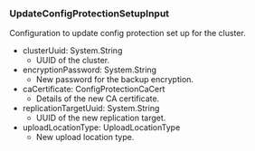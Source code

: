 ### UpdateConfigProtectionSetupInput
Configuration to update config protection set up for the cluster.

- clusterUuid: System.String
  - UUID of the cluster.
- encryptionPassword: System.String
  - New password for the backup encryption.
- caCertificate: ConfigProtectionCaCert
  - Details of the new CA certificate.
- replicationTargetUuid: System.String
  - UUID of the new replication target.
- uploadLocationType: UploadLocationType
  - New upload location type.
